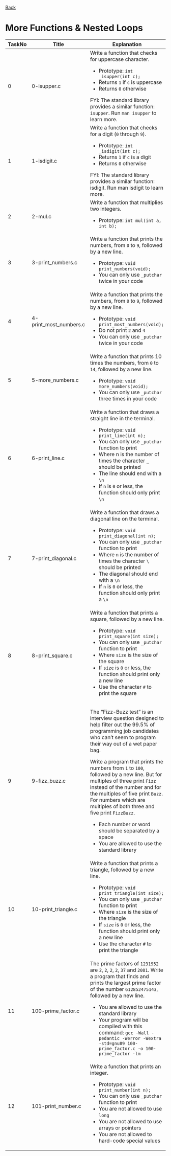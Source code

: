 <a href = "https://github.com/Gtindi/alx-low_level_programming">Back</a>
<h1> More Functions & Nested Loops </h1>

| TaskNo | Title | Explanation | Solution |
|----------|----------|----------|----------|
| 0 | 0-isupper.c | Write a function that checks for uppercase character.<ul><li> Prototype: `int _isupper(int c);` </li><li> Returns `1` if `c` is uppercase </li><li> Returns `0` otherwise </li></ul> FYI: The standard library provides a similar function: `isupper`. Run `man isupper` to learn more. | <a href = "https://github.com/Gtindi/alx-low_level_programming/blob/main/0x04-more_functions_nested_loops/0-isupper.c"> View Code </a> |
| 1 | 1-isdigit.c | Write a function that checks for a digit (`0` through `9`).<ul><li> Prototype: `int _isdigit(int c);` </li><li> Returns `1` if `c` is a digit </li><li> Returns `0` otherwise </li></ul> FYI: The standard library provides a similar function: isdigit. Run man isdigit to learn more. | <a href = "https://github.com/Gtindi/alx-low_level_programming/blob/main/0x04-more_functions_nested_loops/1-isdigit.c"> View Code </a> |
| 2 | 2-mul.c | Write a function that multiplies two integers. <ul><li> Prototype: `int mul(int a, int b);` </li></ul> | <a href = "https://github.com/Gtindi/alx-low_level_programming/blob/main/0x04-more_functions_nested_loops/2-mul.c"> View Code </a> |
| 3 | 3-print_numbers.c | Write a function that prints the numbers, from `0` to `9`, followed by a new line.<ul><li> Prototype: `void print_numbers(void);` </li><li> You can only use `_putchar` twice in your code </li></ul> | <a href = "https://github.com/Gtindi/alx-low_level_programming/blob/main/0x04-more_functions_nested_loops/3-print_numbers.c"> View Code </a> |
| 4 | 4-print_most_numbers.c | Write a function that prints the numbers, from `0` to `9`, followed by a new line.<ul><li> Prototype: `void print_most_numbers(void);` </li><li> Do not print `2` and `4` </li><li> You can only use `_putchar` twice in your code </li></ul> | <a href = "https://github.com/Gtindi/alx-low_level_programming/blob/main/0x04-more_functions_nested_loops/4-print_most_numbers.c"> View Code </a> |
| 5 | 5-more_numbers.c | Write a function that prints 10 times the numbers, from `0` to `14`, followed by a new line.<ul><li> Prototype: `void more_numbers(void);` </li><li> You can only use `_putchar` three times in your code </li></ul> | <a href = "https://github.com/Gtindi/alx-low_level_programming/blob/main/0x04-more_functions_nested_loops/5-more_numbers.c"> View Code </a> |
| 6 | 6-print_line.c | Write a function that draws a straight line in the terminal.<ul><li> Prototype: `void print_line(int n);` </li><li> You can only use `_putchar` function to print </li><li> Where n is the number of times the character `_` should be printed </li><li> The line should end with a `\n` </li><li> If `n` is `0` or less, the function should only print `\n` </li></ul> | <a href = "https://github.com/Gtindi/alx-low_level_programming/blob/main/0x04-more_functions_nested_loops/6-print_line.c"> View Code </a> |
| 7 | 7-print_diagonal.c | Write a function that draws a diagonal line on the terminal.<ul><li> Prototype: `void print_diagonal(int n);` </li><li> You can only use `_putchar` function to print </li><li> Where `n` is the number of times the character `\` should be printed </li><li> The diagonal should end with a `\n` </li><li> If `n` is `0` or less, the function should only print a `\n` </li></ul> | <a href = "https://github.com/Gtindi/alx-low_level_programming/blob/main/0x04-more_functions_nested_loops/7-print_diagonal.c"> View Code </a> |
| 8 | 8-print_square.c | Write a function that prints a square, followed by a new line.<ul><li> Prototype: `void print_square(int size);` </li><li> You can only use `_putchar` function to print </li><li> Where `size` is the size of the square </li><li> If `size` is `0` or less, the function should print only a new line </li><li> Use the character `#` to print the square </li></ul> | <a href = "https://github.com/Gtindi/alx-low_level_programming/blob/main/0x04-more_functions_nested_loops/8-print_square.c"> View Code </a> |
| 9 | 9-fizz_buzz.c | <p>The “Fizz-Buzz test” is an interview question designed to help filter out the 99.5% of programming job candidates who can’t seem to program their way out of a wet paper bag.</p> <p> Write a program that prints the numbers from `1` to `100`, followed by a new line. But for multiples of three print `Fizz` instead of the number and for the multiples of five print `Buzz`. For numbers which are multiples of both three and five print `FizzBuzz`.</p> <ul><li> Each number or word should be separated by a space </li><li> You are allowed to use the standard library </li></ul> | <a href = "https://github.com/Gtindi/alx-low_level_programming/blob/main/0x04-more_functions_nested_loops/9-fizz_buzz.c"> View Code </a> |
| 10 | 10-print_triangle.c | Write a function that prints a triangle, followed by a new line. <ul><li> Prototype: `void print_triangle(int size);` </li><li> You can only use `_putchar` function to print </li><li> Where `size` is the size of the triangle </li><li> If `size` is `0` or less, the function should print only a new line </li><li> Use the character `#` to print the triangle </li></ul> | <a href = "https://github.com/Gtindi/alx-low_level_programming/blob/main/0x04-more_functions_nested_loops/10-print_triangle.c"> View Code </a> |
| 11 | 100-prime_factor.c | The prime factors of `1231952` are `2`, `2`, `2`, `2`, `37` and `2081`. Write a program that finds and prints the largest prime factor of the number `612852475143`, followed by a new line.<ul><li> You are allowed to use the standard library </li><li> Your program will be compiled with this command: `gcc -Wall -pedantic -Werror -Wextra -std=gnu89 100-prime_factor.c -o 100-prime_factor -lm` </li></ul> | <a href = "https://github.com/Gtindi/alx-low_level_programming/blob/main/0x04-more_functions_nested_loops/100-prime_factor.c"> View Code </a> |
| 12 | 101-print_number.c | Write a function that prints an integer.<ul><li> Prototype: `void print_number(int n);` </li><li> You can only use `_putchar` function to print </li><li> You are not allowed to use `long` </li><li> You are not allowed to use arrays or pointers </li><li> You are not allowed to hard-code special values </li></ul> | <a href = "https://github.com/Gtindi/alx-low_level_programming/blob/main/0x04-more_functions_nested_loops/101-print_number.c"> View Code </a> |
